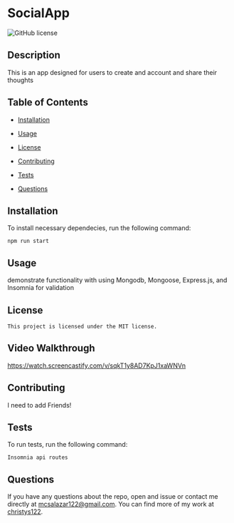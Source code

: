# SocialApp
  ![GitHub license](https://img.shields.io/badge/license-MIT-blue.svg)

  ## Description

This is an app designed for users to create and account and share their thoughts

## Table of Contents

* [Installation](#installation)

* [Usage](#usage)

* [License](#license)

* [Contributing](#contributing)

* [Tests](#tests)

* [Questions](#questions)

## Installation

To install necessary dependecies, run the following command:

```
npm run start
```

## Usage

demonstrate functionality with using Mongodb, Mongoose, Express.js, and Insomnia for validation

## License
    
    This project is licensed under the MIT license.

## Video Walkthrough
https://watch.screencastify.com/v/sqkT1y8AD7KpJ1xaWNVn

## Contributing

I need to add Friends!

## Tests

To run tests, run the following command:

```
Insomnia api routes
```

## Questions

If you have any questions about the repo, open and issue or contact me directly at mcsalazar122@gmail.com.
You can find more of my work at [christys122](https://github.com/christys122/).

